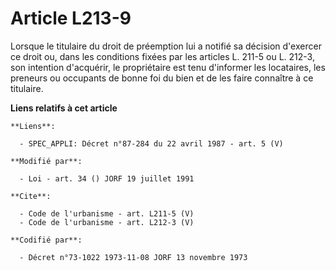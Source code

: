 # Article L213-9

Lorsque le titulaire du droit de préemption lui a notifié sa décision d'exercer ce droit ou, dans les conditions fixées par
les articles L. 211-5 ou L. 212-3, son intention d'acquérir, le propriétaire est tenu d'informer les locataires, les preneurs
ou occupants de bonne foi du bien et de les faire connaître à ce titulaire.

**Liens relatifs à cet article**

	**Liens**:

	  - SPEC_APPLI: Décret n°87-284 du 22 avril 1987 - art. 5 (V)

	**Modifié par**:

	  - Loi - art. 34 () JORF 19 juillet 1991

	**Cite**:

	  - Code de l'urbanisme - art. L211-5 (V)
	  - Code de l'urbanisme - art. L212-3 (V)

	**Codifié par**:

	  - Décret n°73-1022 1973-11-08 JORF 13 novembre 1973
